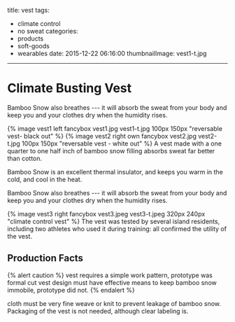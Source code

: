 title: vest
tags:
  - climate control
  - no sweat
categories:
  - products
  - soft-goods
  - wearables
date: 2015-12-22 06:16:00
thumbnailImage: vest1-t.jpg
---
# Climate Busting Vest
Bamboo Snow also breathes --- it will absorb the sweat from your body and keep you and your clothes dry when the humidity rises.
<!-- excerpt -->

{% image vest1 left fancybox vest1.jpg vest1-t.jpg 100px 150px "reversable vest- black out" %}
{% image vest2 right own fancybox vest2.jpg vest2-t.jpg 100px 150px "reversable vest - white out" %}
A vest made with a one quarter to one half inch of bamboo snow filling absorbs sweat far better than cotton.

Bamboo Snow is an excellent thermal insulator, and keeps you warm in the cold, and cool in the heat.

Bamboo Snow also breathes --- it will absorb the sweat from your body and keep you and your clothes dry when the humidity rises.

{% image vest3 right fancybox vest3.jpeg vest3-t.jpeg 320px 240px "climate control vest" %}
The vest was tested by several island residents, including two athletes who used it during training: all confirmed the utility of the vest.



## Production Facts
{% alert caution %}
vest requires a simple work pattern, prototype was formal cut
vest design must have effective means to keep bamboo snow immobile, prototype did not.
{% endalert %}

cloth must be very fine weave or knit to prevent leakage of bamboo snow.
Packaging of the vest is not needed, although clear labeling is.
